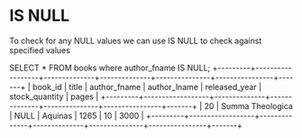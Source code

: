 # IS NULL 

To check for any NULL values we can use IS NULL to check against specified values

SELECT * FROM books where author_fname IS NULL;
+---------+------------------+--------------+--------------+---------------+----------------+-------+
| book_id | title            | author_fname | author_lname | released_year | stock_quantity | pages |
+---------+------------------+--------------+--------------+---------------+----------------+-------+
|      20 | Summa Theologica | NULL         | Aquinas      |          1265 |             10 |  3000 |
+---------+------------------+--------------+--------------+---------------+----------------+-------+
